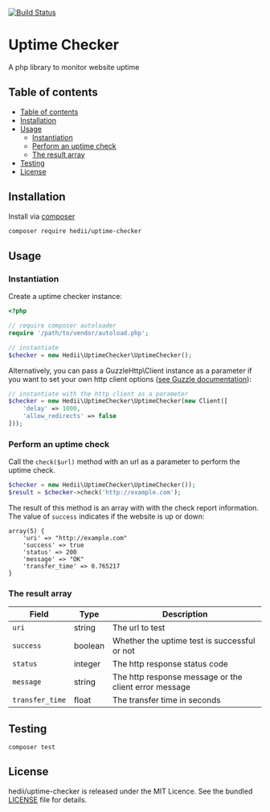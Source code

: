 [![Build Status](https://travis-ci.org/hedii/uptime-checker.svg?branch=master)](https://travis-ci.org/hedii/uptime-checker)

# Uptime Checker

A php library to monitor website uptime

## Table of contents

- [Table of contents](#table-of-contents)
- [Installation](#installation)
- [Usage](#usage)
  - [Instantiation](#instantiation)
  - [Perform an uptime check](#perform-an-uptime-check)
  - [The result array](#the-result-array)
- [Testing](#testing)
- [License](#license)

## Installation

Install via [composer](https://getcomposer.org/doc/00-intro.md)
```sh
composer require hedii/uptime-checker
```

## Usage

### Instantiation

Create a uptime checker instance:

```php
<?php

// require composer autoloader
require '/path/to/vendor/autoload.php';

// instantiate
$checker = new Hedii\UptimeChecker\UptimeChecker();
```

Alternatively, you can pass a GuzzleHttp\Client instance as a parameter if you want to set your own http client options ([see Guzzle documentation](http://docs.guzzlephp.org/en/latest/request-options.html)):

```php
// instantiate with the http client as a parameter
$checker = new Hedii\UptimeChecker\UptimeChecker(new Client([
    'delay' => 1000,
    'allow_redirects' => false
]));
```

### Perform an uptime check

Call the `check($url)` method with an url as a parameter to perform the uptime check.

```php
$checker = new Hedii\UptimeChecker\UptimeChecker());
$result = $checker->check('http://example.com');
```

The result of this method is an array with with the check report information. The value of `success` indicates if the website is up or down:

```
array(5) {
    'uri' => "http://example.com"
    'success' => true
    'status' => 200
    'message' => "OK"
    'transfer_time' => 0.765217
}
```

### The result array

| Field           | Type    | Description                                           |
| --------------- | ------- | ----------------------------------------------------- |
| `uri`           | string  | The url to test                                       |
| `success`       | boolean | Whether the uptime test is successful or not          |
| `status`        | integer | The http response status code                         |
| `message`       | string  | The http response message or the client error message |
| `transfer_time` | float   | The transfer time in seconds                          |

## Testing

```
composer test
```

## License

hedii/uptime-checker is released under the MIT Licence. See the bundled [LICENSE](https://github.com/hedii/uptime-checker/blob/master/LICENSE.md) file for details.
